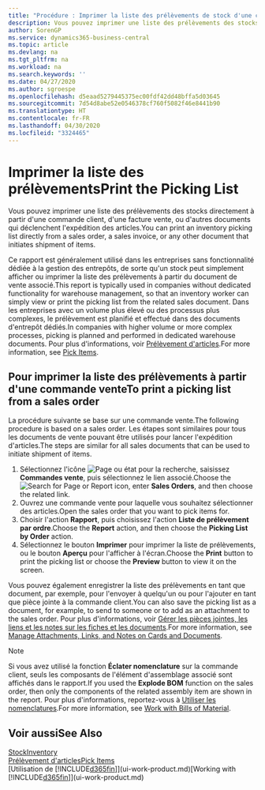 ```yaml
---
title: "Procédure : Imprimer la liste des prélèvements de stock d'une commande vente"
description: Vous pouvez imprimer une liste des prélèvements des stocks directement à partir d'une commande client, des ventes, de la facture et d'autres documents de vente sortants.
author: SorenGP
ms.service: dynamics365-business-central
ms.topic: article
ms.devlang: na
ms.tgt_pltfrm: na
ms.workload: na
ms.search.keywords: ''
ms.date: 04/27/2020
ms.author: sgroespe
ms.openlocfilehash: d5eaad5279445375ec00fdf42dd48bffa5d03645
ms.sourcegitcommit: 7d54d8abe52e0546378cf760f5082f46e8441b90
ms.translationtype: HT
ms.contentlocale: fr-FR
ms.lasthandoff: 04/30/2020
ms.locfileid: "3324465"
---
```

# <a name="print-the-picking-list"></a><span data-ttu-id="4b6a6-103">Imprimer la liste des prélèvements</span><span class="sxs-lookup"><span data-stu-id="4b6a6-103">Print the Picking List</span></span>
<span data-ttu-id="4b6a6-104">Vous pouvez imprimer une liste des prélèvements des stocks directement à partir d'une commande client, d'une facture vente, ou d'autres documents qui déclenchent l'expédition des articles.</span><span class="sxs-lookup"><span data-stu-id="4b6a6-104">You can print an inventory picking list directly from a sales order, a sales invoice, or any other document that initiates shipment of items.</span></span>

<span data-ttu-id="4b6a6-105">Ce rapport est généralement utilisé dans les entreprises sans fonctionnalité dédiée à la gestion des entrepôts, de sorte qu'un stock peut simplement afficher ou imprimer la liste des prélèvements à partir du document de vente associé.</span><span class="sxs-lookup"><span data-stu-id="4b6a6-105">This report is typically used in companies without dedicated functionality for warehouse management, so that an inventory worker can simply view or print the picking list from the related sales document.</span></span> <span data-ttu-id="4b6a6-106">Dans les entreprises avec un volume plus élevé ou des processus plus complexes, le prélèvement est planifié et effectué dans des documents d'entrepôt dédiés.</span><span class="sxs-lookup"><span data-stu-id="4b6a6-106">In companies with higher volume or more complex processes, picking is planned and performed in dedicated warehouse documents.</span></span> <span data-ttu-id="4b6a6-107">Pour plus d'informations, voir [Prélèvement d'articles](warehouse-pick-items.md).</span><span class="sxs-lookup"><span data-stu-id="4b6a6-107">For more information, see [Pick Items](warehouse-pick-items.md).</span></span>

## <a name="to-print-a-picking-list-from-a-sales-order"></a><span data-ttu-id="4b6a6-108">Pour imprimer la liste des prélèvements à partir d'une commande vente</span><span class="sxs-lookup"><span data-stu-id="4b6a6-108">To print a picking list from a sales order</span></span>  
<span data-ttu-id="4b6a6-109">La procédure suivante se base sur une commande vente.</span><span class="sxs-lookup"><span data-stu-id="4b6a6-109">The following procedure is based on a sales order.</span></span> <span data-ttu-id="4b6a6-110">Les étapes sont similaires pour tous les documents de vente pouvant être utilisés pour lancer l'expédition d'articles.</span><span class="sxs-lookup"><span data-stu-id="4b6a6-110">The steps are similar for all sales documents that can be used to initiate shipment of items.</span></span>

1. <span data-ttu-id="4b6a6-111">Sélectionnez l'icône ![Page ou état pour la recherche](media/ui-search/search_small.png "Icône Page ou état pour la recherche"), saisissez **Commandes vente**, puis sélectionnez le lien associé.</span><span class="sxs-lookup"><span data-stu-id="4b6a6-111">Choose the ![Search for Page or Report](media/ui-search/search_small.png "Search for Page or Report icon") icon, enter **Sales Orders**, and then choose the related link.</span></span>  
2. <span data-ttu-id="4b6a6-112">Ouvrez une commande vente pour laquelle vous souhaitez sélectionner des articles.</span><span class="sxs-lookup"><span data-stu-id="4b6a6-112">Open the sales order that you want to pick items for.</span></span>  
3. <span data-ttu-id="4b6a6-113">Choisir l'action **Rapport**, puis choisissez l'action **Liste de prélèvement par ordre**.</span><span class="sxs-lookup"><span data-stu-id="4b6a6-113">Choose the **Report** action, and then choose the **Picking List by Order** action.</span></span>  
4. <span data-ttu-id="4b6a6-114">Sélectionnez le bouton **Imprimer** pour imprimer la liste de prélèvements, ou le bouton **Aperçu** pour l'afficher à l'écran.</span><span class="sxs-lookup"><span data-stu-id="4b6a6-114">Choose the **Print** button to print the picking list or choose the **Preview** button to view it on the screen.</span></span>

<span data-ttu-id="4b6a6-115">Vous pouvez également enregistrer la liste des prélèvements en tant que document, par exemple, pour l'envoyer à quelqu'un ou pour l'ajouter en tant que pièce jointe à la commande client.</span><span class="sxs-lookup"><span data-stu-id="4b6a6-115">You can also save the picking list as a document, for example, to send to someone or to add as an attachment to the sales order.</span></span> <span data-ttu-id="4b6a6-116">Pour plus d'informations, voir [Gérer les pièces jointes, les liens et les notes sur les fiches et les documents](ui-how-add-link-to-record.md).</span><span class="sxs-lookup"><span data-stu-id="4b6a6-116">For more information, see [Manage Attachments, Links, and Notes on Cards and Documents](ui-how-add-link-to-record.md).</span></span>

> [!NOTE]
> <span data-ttu-id="4b6a6-117">Si vous avez utilisé la fonction **Éclater nomenclature** sur la commande client, seuls les composants de l'élément d'assemblage associé sont affichés dans le rapport.</span><span class="sxs-lookup"><span data-stu-id="4b6a6-117">If you used the **Explode BOM** function on the sales order, then only the components of the related assembly item are shown in the report.</span></span> <span data-ttu-id="4b6a6-118">Pour plus d'informations, reportez-vous à [Utiliser les nomenclatures](inventory-how-work-BOMs.md).</span><span class="sxs-lookup"><span data-stu-id="4b6a6-118">For more information, see [Work with Bills of Material](inventory-how-work-BOMs.md).</span></span>

## <a name="see-also"></a><span data-ttu-id="4b6a6-119">Voir aussi</span><span class="sxs-lookup"><span data-stu-id="4b6a6-119">See Also</span></span>  
[<span data-ttu-id="4b6a6-120">Stock</span><span class="sxs-lookup"><span data-stu-id="4b6a6-120">Inventory</span></span>](inventory-manage-inventory.md)  
[<span data-ttu-id="4b6a6-121">Prélèvement d'articles</span><span class="sxs-lookup"><span data-stu-id="4b6a6-121">Pick Items</span></span>](warehouse-pick-items.md)  
<span data-ttu-id="4b6a6-122">[Utilisation de [!INCLUDE[d365fin](includes/d365fin_md.md)]](ui-work-product.md)</span><span class="sxs-lookup"><span data-stu-id="4b6a6-122">[Working with [!INCLUDE[d365fin](includes/d365fin_md.md)]](ui-work-product.md)</span></span>   
